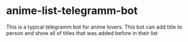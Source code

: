 # anime-list-telegramm-bot
This is a typical telegramm bot for anime lovers.
This bot can add title to person and show all of titles that was added before in their list
